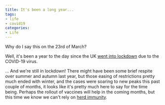 ```yaml
---
title: It's been a long year...
tags:
- life
- covid19
categories:
- Life
---
```


Why do I say this on the 23rd of March? <!--more-->

Well, it's been a year to the day since the UK [went into lockdown](https://www.theguardian.com/politics/live/2020/mar/23/uk-coronavirus-live-news-latest-boris-johnson-minister-condemns-people-ignoring-two-metre-distance-rule-in-parks-as-very-selfish?page=with:block-5e78c9928f08cc9a81946ba3#liveblog-navigation/) due to the COVID-19 virus.

... And we're still in lockdown! There might have been some brief respite over summer and autumn last year, but those easing of restrictions pretty much ended with winter, and the cases were soaring to new peaks this past couple of months, it looks like it's pretty much here to say for the time being. Perhaps the rollout of vaccines will help in the coming months, but this time we know we can't rely on [herd immunity](https://www.itv.com/news/2020-03-12/british-government-wants-uk-to-acquire-coronavirus-herd-immunity-writes-robert-peston).
